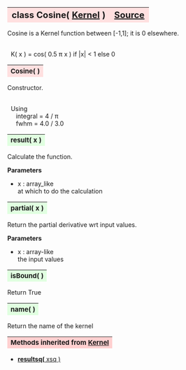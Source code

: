 ---
---
<br><br>

<a name="Cosine"></a>
<table><thead style="background-color:#FFE0E0; width:100%; font-size:20px"><tr><th style="text-align:left">
<strong>class Cosine(</strong> <a href="./Kernel.html">Kernel</a> )</th><th style="text-align:right"><a href=https://github.com/dokester/BayesicFitting/blob/master/BayesicFitting/source/kernels/Cosine.py target=_blank>Source</a></th></tr></thead></table>
<p>

Cosine is a Kernel function between [-1,1]; it is 0 elsewhere.

<br>&nbsp; K( x ) = cos( 0.5 &pi; x )  if |x| < 1 else 0<br>


<a name="Cosine"></a>
<table><thead style="background-color:#FFE0E0; width:100%; font-size:15px"><tr><th style="text-align:left">
<strong>Cosine(</strong> ) 
</th></tr></thead></table>
<p>

Constructor.

<br>&nbsp; Using<br>
&nbsp;&nbsp;&nbsp;&nbsp; integral = 4 / &pi;<br>
&nbsp;&nbsp;&nbsp;&nbsp; fwhm = 4.0 / 3.0<br>


<a name="result"></a>
<table><thead style="background-color:#E0FFE0; width:100%; font-size:15px"><tr><th style="text-align:left">
<strong>result(</strong> x )
</th></tr></thead></table>
<p>

Calculate the function.

<b>Parameters</b><br>
* x  :  array_like<br>
    at which to do the calculation

<a name="partial"></a>
<table><thead style="background-color:#E0FFE0; width:100%; font-size:15px"><tr><th style="text-align:left">
<strong>partial(</strong> x )
</th></tr></thead></table>
<p>

Return the partial derivative wrt input values.

<b>Parameters</b><br>
* x  :  array-like<br>
    the input values

<a name="isBound"></a>
<table><thead style="background-color:#E0FFE0; width:100%; font-size:15px"><tr><th style="text-align:left">
<strong>isBound(</strong> )
</th></tr></thead></table>
<p>
Return True 

<a name="name"></a>
<table><thead style="background-color:#E0FFE0; width:100%; font-size:15px"><tr><th style="text-align:left">
<strong>name(</strong> )
</th></tr></thead></table>
<p>
Return the name of the kernel 

<table><thead style="background-color:#FFD0D0; width:100%; font-size:15px"><tr><th style="text-align:left">
<strong>Methods inherited from</strong> <a href="./Kernel.html">Kernel</a></th></tr></thead></table>


* [<strong>resultsq(</strong> xsq )](./Kernel.md#resultsq)
